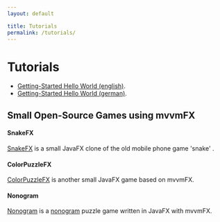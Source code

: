 ```yaml
---
layout: default

title: Tutorials
permalink: /tutorials/
---
```


# Tutorials

- [Getting-Started Hello World (english)](https://github.com/sialcasa/mvvmFX/wiki/Getting-Started-HelloWorld-%28english%29).
- [Getting-Started Hello World (german)](https://github.com/sialcasa/mvvmFX/wiki/Getting-Started-HelloWorld-%28deutsch%29).



## Small Open-Source Games using mvvmFX

#### SnakeFX
[SnakeFX](https://github.com/lestard/SnakeFX) is a small JavaFX clone of the old mobile phone game 'snake' .

#### ColorPuzzleFX
[ColorPuzzleFX](https://github.com/lestard/ColorPuzzleFX) is another small JavaFX game based on mvvmFX.

#### Nonogram
[Nonogram](https://github.com/lestard/nonogram) is a [nonogram](https://en.wikipedia.org/wiki/Nonogram) puzzle game written in JavaFX with mvvmFX.
